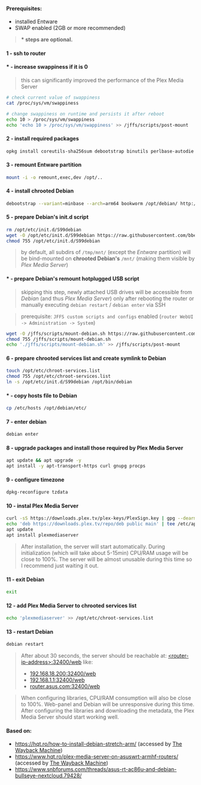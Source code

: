 #### Prerequisites:

- installed Entware
- SWAP enabled (2GB or more recommended)

> **\* steps are optional.**

#### 1 - ssh to router

#### * - increase swappiness if it is 0 

> this can significantly improved the performance of the Plex Media Server
  
```bash
# check current value of swappiness
cat /proc/sys/vm/swappiness
```

```bash
# change swappiness on runtime and persists it after reboot
echo 10 > /proc/sys/vm/swappiness
echo 'echo 10 > /proc/sys/vm/swappiness' >> /jffs/scripts/post-mount
```

#### 2 - install required packages

```bash
opkg install coreutils-sha256sum debootstrap binutils perlbase-autodie
```

#### 3 - remount Entware partition

```bash
mount -i -o remount,exec,dev /opt/..
```

#### 4 - install chrooted Debian

```bash
debootstrap --variant=minbase --arch=arm64 bookworm /opt/debian/ http://ftp.debian.org/debian/
```

#### 5 - prepare Debian's init.d script

```bash
rm /opt/etc/init.d/S99debian
wget -O /opt/etc/init.d/S99debian https://raw.githubusercontent.com/bbeny123/Plex_Asuswrt-Merlin/main/init-debian.sh
chmod 755 /opt/etc/init.d/S99debian
```
> by default, all subdirs of `/tmp/mnt/` (except the *Entware* partition) will be bind-mounted on **chrooted Debian's** `/mnt/` (making them visible by *Plex Media Server*)

#### * - prepare Debian's remount hotplugged USB script

> skipping this step, newly attached USB drives will be accessible from *Debian* (and thus *Plex Media Server*) only after rebooting the router or manually executing `debian restart` / `debian enter` via SSH

> prerequisite: `JFFS custom scripts and configs` enabled (`router WebUI -> Administration -> System`)

```bash
wget -O /jffs/scripts/mount-debian.sh https://raw.githubusercontent.com/bbeny123/Plex_Asuswrt-Merlin/main/mount-debian.sh
chmod 755 /jffs/scripts/mount-debian.sh
echo './jffs/scripts/mount-debian.sh' >> /jffs/scripts/post-mount
```

#### 6 - prepare chrooted services list and create symlink to Debian

```bash
touch /opt/etc/chroot-services.list
chmod 755 /opt/etc/chroot-services.list
ln -s /opt/etc/init.d/S99debian /opt/bin/debian
```

#### * - copy hosts file to Debian

```bash
cp /etc/hosts /opt/debian/etc/
```

#### 7 - enter debian

```bash
debian enter
```

#### 8 - upgrade packages and install those required by Plex Media Server

```bash
apt update && apt upgrade -y
apt install -y apt-transport-https curl gnupg procps
```

#### 9 - configure timezone

```bash
dpkg-reconfigure tzdata
```

#### 10 - instal Plex Media Server

```bash
curl -sS https://downloads.plex.tv/plex-keys/PlexSign.key | gpg --dearmor -o /etc/apt/trusted.gpg.d/plexmediaserver.gpg
echo 'deb https://downloads.plex.tv/repo/deb public main' | tee /etc/apt/sources.list.d/plexmediaserver.list
apt update
apt install plexmediaserver
```

> After installation, the server will start automatically.
> During initialization (which will take about 5-15min) CPU/RAM usage will be close to 100%.
> The server will be almost unusable during this time so I recommend just waiting it out.​

#### 11 - exit Debian

```bash
exit
```

#### 12 - add Plex Media Server to chrooted services list

```bash
echo 'plexmediaserver' >> /opt/etc/chroot-services.list
```

#### 13 - restart Debian

```bash
debian restart
```

> After about 30 seconds, the server should be reachable at: [\<router-ip-address\>:32400/web](http://\<router-ip-address\>:32400/web) like:
> - [192.168.18.200:32400/web](http://192.168.18.200:32400/web)
> - [192.168.1.1:32400/web](http://192.168.1.1:32400/web)
> - [router.asus.com:32400/web](http://router.asus.com:32400/web)

> When configuring libraries, CPU/RAM consumption will also be close to 100%. Web-panel and Debian will be unresponsive during this time.
> After configuring the libraries and downloading the metadata, the Plex Media Server should start working well.

#### Based on:
- <https://hqt.ro/how-to-install-debian-stretch-arm/> (accessed by [The Wayback Machine](https://web.archive.org/web/20230511031803/https://hqt.ro/how-to-install-debian-stretch-arm/))
- <https://www.hqt.ro/plex-media-server-on-asuswrt-armhf-routers/> (accessed by [The Wayback Machine](https://web.archive.org/web/20230512030731/https://hqt.ro/plex-media-server-on-asuswrt-armhf-routers/))
- <https://www.snbforums.com/threads/asus-rt-ac86u-and-debian-bullseye-nextcloud.79428/>

